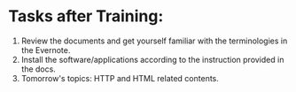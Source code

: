 # Tasks after Training:

1. Review the documents and get yourself familiar with the terminologies in the Evernote.
2. Install the software/applications according to the instruction provided in the docs.
3. Tomorrow's topics: HTTP and HTML related contents.
